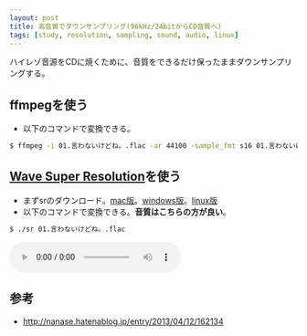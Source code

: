 ```yaml
---
layout: post
title: 高音質でダウンサンプリング(96kHz/24bitからCD音質へ)
tags: [study, resolution, sampling, sound, audio, linux]
---
```


ハイレゾ音源をCDに焼くために、音質をできるだけ保ったままダウンサンプリングする。

## ffmpegを使う

- 以下のコマンドで変換できる。

```bash
$ ffmpeg -i 01.言わないけどね。.flac -ar 44100 -sample_fmt s16 01.言わないけどね。_.flac
```

## [Wave Super Resolution](http://berry-lab.net/apps/sr.html)を使う

- まずsrのダウンロード。[mac版](https://github.com/yui0/yui0.github.io/raw/master/_posts/sr.mac)。[windows版](http://berry-lab.net/apps/sr.exe)。[linux版](https://github.com/yui0/yui0.github.io/raw/master/_posts/sr.linux64)
- 以下のコマンドで変換できる。**音質はこちらの方が良い**。

```bash
$ ./sr 01.言わないけどね。.flac
```

<audio controls>
  <source src="https://github.com/yui0/yui0.github.io/raw/master/_posts/2L-053_04-44kHz-16b.flac" type="audio/flac">
  <!--<source src="https://media.w3.org/2010/07/bunny/04-Death_Becomes_Fur.mp4" type="audio/mp4" />
  <source src="https://media.w3.org/2010/07/bunny/04-Death_Becomes_Fur.oga" type="audio/ogg; codecs=vorbis" />
  <p>Your user agent does not support the HTML5 Audio element.</p>-->
</audio>

## 参考

- http://nanase.hatenablog.jp/entry/2013/04/12/162134
